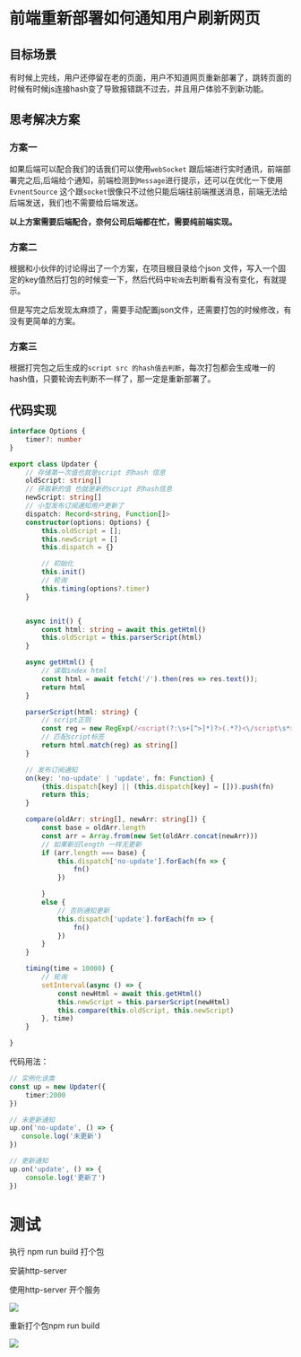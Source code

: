 # 前端重新部署如何通知用户刷新网页

## 目标场景

有时候上完线，用户还停留在老的页面，用户不知道网页重新部署了，跳转页面的时候有时候js连接hash变了导致报错跳不过去，并且用户体验不到新功能。

## 思考解决方案

### 方案一

如果后端可以配合我们的话我们可以使用`webSocket` 跟后端进行实时通讯，前端部署完之后,后端给个通知，前端检测到`Message`进行提示，还可以在优化一下使用`EvnentSource` 这个跟`socket`很像只不过他只能后端往前端推送消息，前端无法给后端发送，我们也不需要给后端发送。

**以上方案需要后端配合，奈何公司后端都在忙，需要纯前端实现。**

### 方案二

根据和小伙伴的讨论得出了一个方案，在项目根目录给个json 文件，写入一个固定的key值然后打包的时候变一下，然后代码中`轮询`去判断看有没有变化，有就提示。

但是写完之后发现太麻烦了，需要手动配置json文件，还需要打包的时候修改，有没有更简单的方案。

### 方案三

根据打完包之后生成的`script src 的hash值去判断`，每次打包都会生成唯一的hash值，只要轮询去判断不一样了，那一定是重新部署了。

## 代码实现

```ts
interface Options {
    timer?: number
}

export class Updater {
    // 存储第一次值也就是script 的hash 信息
    oldScript: string[]
    // 获取新的值 也就是新的script 的hash信息
    newScript: string[]
    // 小型发布订阅通知用户更新了
    dispatch: Record<string, Function[]>
    constructor(options: Options) {
        this.oldScript = [];
        this.newScript = []
        this.dispatch = {}

        // 初始化
        this.init()
        // 轮询
        this.timing(options?.timer)
    }


    async init() {
        const html: string = await this.getHtml()
        this.oldScript = this.parserScript(html)
    }

    async getHtml() {
        // 读取index html
        const html = await fetch('/').then(res => res.text());
        return html
    }

    parserScript(html: string) {
        // script正则
        const reg = new RegExp(/<script(?:\s+[^>]*)?>(.*?)<\/script\s*>/ig)
        // 匹配script标签
        return html.match(reg) as string[]
    }

    // 发布订阅通知
    on(key: 'no-update' | 'update', fn: Function) {
        (this.dispatch[key] || (this.dispatch[key] = [])).push(fn)  
        return this;
    }

    compare(oldArr: string[], newArr: string[]) {
        const base = oldArr.length
        const arr = Array.from(new Set(oldArr.concat(newArr)))
        // 如果新旧length 一样无更新
        if (arr.length === base) {
            this.dispatch['no-update'].forEach(fn => {
                fn()
            })

        }
        else {
            // 否则通知更新
            this.dispatch['update'].forEach(fn => {
                fn()
            })
        }
    }

    timing(time = 10000) {
        // 轮询
        setInterval(async () => {
            const newHtml = await this.getHtml()
            this.newScript = this.parserScript(newHtml)
            this.compare(this.oldScript, this.newScript)
        }, time)
    }

}
```

代码用法：

```ts
// 实例化该类
const up = new Updater({
    timer:2000
}) 

// 未更新通知
up.on('no-update', () => {
   console.log('未更新')
})

// 更新通知
up.on('update', () => {
    console.log('更新了')
})
```

# 测试

执行 npm run build 打个包

安装http-server

使用http-server 开个服务

![](C:\Users\Administrator\Desktop\docs\images\deployment-notification-user-refresh-1.png)

重新打个包npm run build

![](C:\Users\Administrator\Desktop\docs\images\deployment-notification-user-refresh-2.png)
